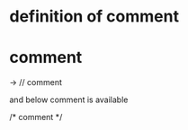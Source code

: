 
 definition of comment
========================

# comment

-> // comment


and below comment is available

/*
    comment
*/
